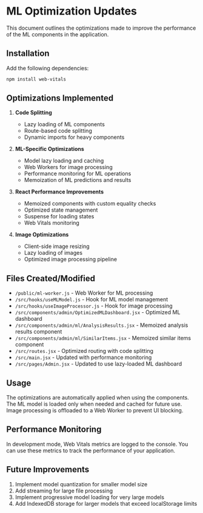 # ML Optimization Updates

This document outlines the optimizations made to improve the performance of the ML components in the application.

## Installation

Add the following dependencies:

```bash
npm install web-vitals
```

## Optimizations Implemented

1. **Code Splitting**
   - Lazy loading of ML components
   - Route-based code splitting
   - Dynamic imports for heavy components

2. **ML-Specific Optimizations**
   - Model lazy loading and caching
   - Web Workers for image processing
   - Performance monitoring for ML operations
   - Memoization of ML predictions and results

3. **React Performance Improvements**
   - Memoized components with custom equality checks
   - Optimized state management
   - Suspense for loading states
   - Web Vitals monitoring

4. **Image Optimizations**
   - Client-side image resizing
   - Lazy loading of images
   - Optimized image processing pipeline

## Files Created/Modified

- `/public/ml-worker.js` - Web Worker for ML processing
- `/src/hooks/useMLModel.js` - Hook for ML model management
- `/src/hooks/useImageProcessor.js` - Hook for image processing
- `/src/components/admin/OptimizedMLDashboard.jsx` - Optimized ML dashboard
- `/src/components/admin/ml/AnalysisResults.jsx` - Memoized analysis results component
- `/src/components/admin/ml/SimilarItems.jsx` - Memoized similar items component
- `/src/routes.jsx` - Optimized routing with code splitting
- `/src/main.jsx` - Updated with performance monitoring
- `/src/pages/Admin.jsx` - Updated to use lazy-loaded ML dashboard

## Usage

The optimizations are automatically applied when using the components. The ML model is loaded only when needed and cached for future use. Image processing is offloaded to a Web Worker to prevent UI blocking.

## Performance Monitoring

In development mode, Web Vitals metrics are logged to the console. You can use these metrics to track the performance of your application.

## Future Improvements

1. Implement model quantization for smaller model size
2. Add streaming for large file processing
3. Implement progressive model loading for very large models
4. Add IndexedDB storage for larger models that exceed localStorage limits